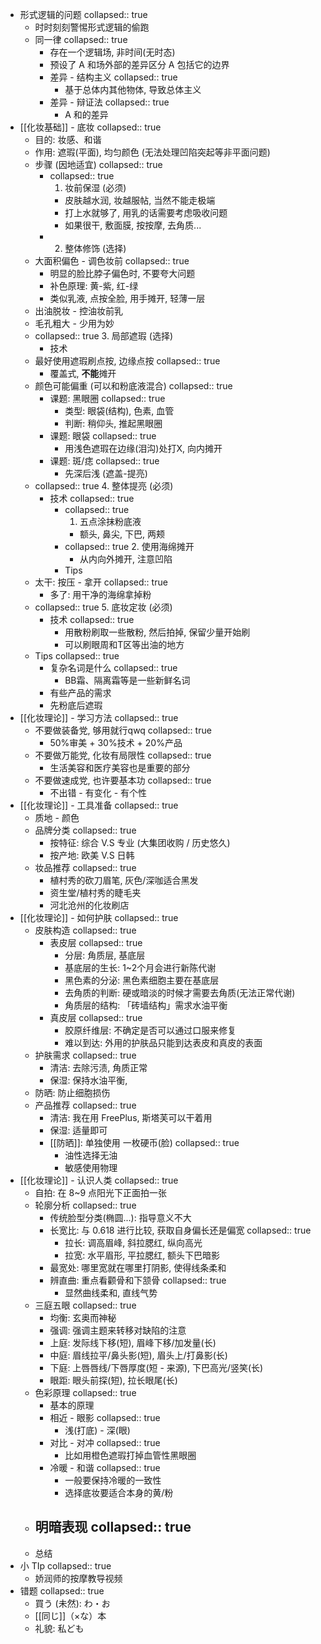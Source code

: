 - 形式逻辑的问题
  collapsed:: true
	- 时时刻刻警惕形式逻辑的偷跑
	- 同一律
	  collapsed:: true
		- 存在一个逻辑场, 非时间(无时态)
		- 预设了 A 和场外部的差异区分
		  A 包括它的边界
		- 差异 - 结构主义
		  collapsed:: true
			- 基于总体内其他物体, 导致总体主义
		- 差异 - 辩证法
		  collapsed:: true
			- A 和的差异
- [[化妆基础]] - 底妆
  collapsed:: true
	- 目的: 妆感、和谐
	- 作用: 遮瑕(平面), 均匀颜色
	  (无法处理凹陷突起等非平面问题)
	- 步骤 (因地适宜)
	  collapsed:: true
		- collapsed:: true
		  1. 妆前保湿 (必须)
			- 皮肤越水润, 妆越服帖, 当然不能走极端
			- 打上水就够了, 用乳的话需要考虑吸收问题
			- 如果很干, 敷面膜, 按按摩, 去角质...
		- 2. 整体修饰 (选择)
	- 大面积偏色 - 调色妆前
	  collapsed:: true
		- 明显的脸比脖子偏色时, 不要夸大问题
		- 补色原理: 黄-紫, 红-绿
		- 类似乳液, 点按全脸, 用手摊开, 轻薄一层
	- 出油脱妆 - 控油妆前乳
	- 毛孔粗大 - 少用为妙
	- collapsed:: true
	  3. 局部遮瑕 (选择)
		- 技术
	- 最好使用遮瑕刷点按, 边缘点按
	  collapsed:: true
		- 覆盖式, **不能**摊开
	- 颜色可能偏重 (可以和粉底液混合)
	  collapsed:: true
		- 课题: 黑眼圈
		  collapsed:: true
			- 类型: 眼袋(结构), 色素, 血管
			- 判断: 稍仰头, 推起黑眼圈
		- 课题: 眼袋
		  collapsed:: true
			- 用浅色遮瑕在边缘(泪沟)处打X, 向内摊开
		- 课题: 斑/痣
		  collapsed:: true
			- 先深后浅 (遮盖-提亮)
	- collapsed:: true
	  4. 整体提亮 (必须)
		- 技术
		  collapsed:: true
			- collapsed:: true
			  1. 五点涂抹粉底液
				- 额头, 鼻尖, 下巴, 两颊
			- collapsed:: true
			  2. 使用海绵摊开
				- 从内向外摊开, 注意凹陷
			- Tips
	- 太干: 按压 - 拿开
	  collapsed:: true
		- 多了: 用干净的海绵拿掉粉
	- collapsed:: true
	  5. 底妆定妆 (必须)
		- 技术
		  collapsed:: true
			- 用散粉刷取一些散粉, 然后拍掉, 保留少量开始刷
			- 可以刷眼周和T区等出油的地方
	- Tips
	  collapsed:: true
		- 复杂名词是什么
		  collapsed:: true
			- BB霜、隔离霜等是一些新鲜名词
		- 有些产品的需求
		- 先粉底后遮瑕
- [[化妆理论]] - 学习方法
  collapsed:: true
	- 不要做装备党, 够用就行qwq
	  collapsed:: true
		- 50%审美 + 30%技术 + 20%产品
	- 不要做万能党, 化妆有局限性
	  collapsed:: true
		- 生活美容和医疗美容也是重要的部分
	- 不要做速成党, 也许要基本功
	  collapsed:: true
		- 不出错 - 有变化 - 有个性
- [[化妆理论]] - 工具准备
  collapsed:: true
	- 质地 - 颜色
	- 品牌分类
	  collapsed:: true
		- 按特征: 综合 V.S 专业
		  (大集团收购 / 历史悠久)
		- 按产地: 欧美 V.S 日韩
	- 妆品推荐
	  collapsed:: true
		- 植村秀的砍刀眉笔, 灰色/深咖适合黑发
		- 资生堂/植村秀的睫毛夹
		- 河北沧州的化妆刷店
- [[化妆理论]] - 如何护肤
  collapsed:: true
	- 皮肤构造
	  collapsed:: true
		- 表皮层
		  collapsed:: true
			- 分层: 角质层, 基底层
			- 基底层的生长: 1~2个月会进行新陈代谢
			- 黑色素的分泌: 黑色素细胞主要在基底层
			- 去角质的判断: 硬或暗淡的时候才需要去角质(无法正常代谢)
			- 角质层的结构: 「砖墙结构」需求水油平衡
		- 真皮层
		  collapsed:: true
			- 胶原纤维层: 不确定是否可以通过口服来修复
			- 难以到达: 外用的护肤品只能到达表皮和真皮的表面
	- 护肤需求
	  collapsed:: true
		- 清洁: 去除污渍, 角质正常
		- 保湿: 保持水油平衡,
	- 防晒: 防止细胞损伤
	- 产品推荐
	  collapsed:: true
		- 清洁: 我在用 FreePlus, 斯塔芙可以干着用
		- 保湿: 适量即可
		- [[防晒]]: 单独使用 一枚硬币(脸)
		  collapsed:: true
			- 油性选择无油
			- 敏感使用物理
- [[化妆理论]] - 认识人类
  collapsed:: true
	- 自拍: 在 8~9 点阳光下正面拍一张
	- 轮廓分析
	  collapsed:: true
		- 传统脸型分类(椭圆...): 指导意义不大
		- 长宽比: 与 0.618 进行比较, 获取自身偏长还是偏宽
		  collapsed:: true
			- 拉长: 调高眉峰, 斜拉腮红, 纵向高光
			- 拉宽: 水平眉形, 平拉腮红, 额头下巴暗影
		- 最宽处: 哪里宽就在哪里打阴影, 使得线条柔和
		- 辨直曲: 重点看颧骨和下颔骨
		  collapsed:: true
			- 显然曲线柔和, 直线气势
	- 三庭五眼
	  collapsed:: true
		- 均衡: 玄奥而神秘
		- 强调: 强调主题来转移对缺陷的注意
		- 上庭: 发际线下移(短), 眉峰下移/加发量(长)
		- 中庭: 眉线拉平/鼻头影(短), 眉头上/打鼻影(长)
		- 下庭: 上唇唇线/下唇厚度(短 - 来源), 下巴高光/竖笑(长)
		- 眼距: 眼头前探(短), 拉长眼尾(长)
	- 色彩原理
	  collapsed:: true
		- 基本的原理
		- 相近 - 眼影
		  collapsed:: true
			- 浅(打底) - 深(眼)
		- 对比 - 对冲
		  collapsed:: true
			- 比如用橙色遮瑕打掉血管性黑眼圈
		- 冷暖 - 和谐
		  collapsed:: true
			- 一般要保持冷暖的一致性
			- 选择底妆要适合本身的黄/粉
	- 明暗表现
	  collapsed:: true
		-
	- 总结
- 小 TIp
  collapsed:: true
	- 娇润师的按摩教导视频
- 错题
  collapsed:: true
	- 買う (未然): わ・お
	- [[同じ]]（×な）本
	- 礼貌: 私ども